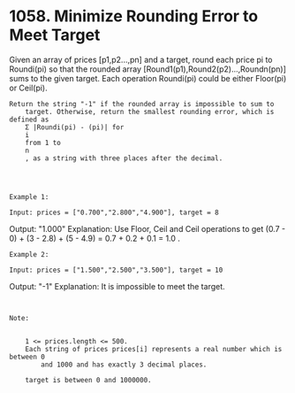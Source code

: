 # 1058. Minimize Rounding Error to Meet Target

Given an array of prices [p1,p2...,pn] and a
        target, round each price pi to Roundi(pi)
        so that the rounded array
        [Round1(p1),Round2(p2)...,Roundn(pn)]
        sums to the given target. Each operation Roundi(pi)
        could be either Floor(pi) or Ceil(pi).

    Return the string "-1" if the rounded array is impossible to sum to
        target. Otherwise, return the smallest rounding error, which is defined as
        Σ |Roundi(pi) - (pi)| for
        i
        from 1 to
        n
        , as a string with three places after the decimal.
    

     

    Example 1:

    Input: prices = ["0.700","2.800","4.900"], target = 8
Output: "1.000"
Explanation: 
Use Floor, Ceil and Ceil operations to get (0.7 - 0) + (3 - 2.8) + (5 - 4.9) = 0.7 + 0.2 + 0.1 = 1.0 .

    Example 2:

    Input: prices = ["1.500","2.500","3.500"], target = 10
Output: "-1"
Explanation: 
It is impossible to meet the target.

     

    Note:

    
        1 <= prices.length <= 500.
        Each string of prices prices[i] represents a real number which is between 0
            and 1000 and has exactly 3 decimal places.
        
        target is between 0 and 1000000.